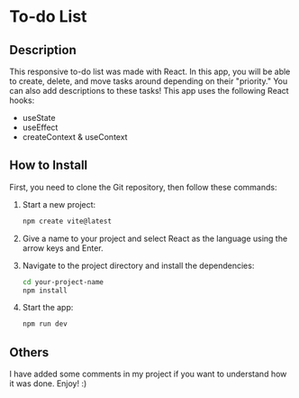 # To-do List

## Description
This responsive to-do list was made with React. In this app, you will be able to create, delete, and move tasks around depending on their "priority." You can also add descriptions to these tasks! This app uses the following React hooks:
- useState
- useEffect
- createContext & useContext

## How to Install
First, you need to clone the Git repository, then follow these commands:

1. Start a new project:
    ```bash
    npm create vite@latest
    ```

2. Give a name to your project and select React as the language using the arrow keys and Enter.

3. Navigate to the project directory and install the dependencies:
    ```bash
    cd your-project-name
    npm install
    ```

4. Start the app:
    ```bash
    npm run dev
    ```

## Others
I have added some comments in my project if you want to understand how it was done. Enjoy! :)
